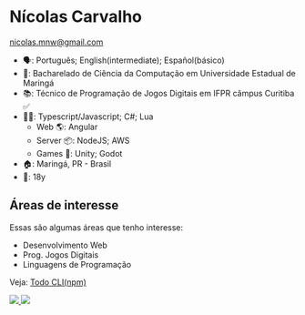 # Nícolas Carvalho
nicolas.mnw@gmail.com

- 🗣: Português; English(intermediate); Español(básico)
- 🏫: Bacharelado de Ciência da Computação em Universidade Estadual de Maringá 
- 📚: Técnico de Programação de Jogos Digitais em IFPR câmpus Curitiba ✅
- 👩‍💻: Typescript/Javascript; C#; Lua
  - Web 🌎: Angular
  - Server 📦: NodeJS; AWS
  - Games 👾: Unity; Godot
- 🏠: Maringá, PR - Brasil
- 👤: 18y

## Áreas de interesse

Essas são algumas áreas que tenho interesse:
- Desenvolvimento Web
- Prog. Jogos Digitais 
- Linguagens de Programação

Veja: <a href="https://npmjs.com/package/@cicolas/todo-cli" target="_blank">Todo CLI(npm)</a>

<div>
  <a href="https://nickelodeon0077.itch.io/" target="_blank">
    <image src="https://img.shields.io/badge/Itch.io-FA5C5C?style=for-the-badge&logo=itch.io&logoColor=white" target="_blank"/>
  </a>
  <a href="https://instagram.com/Cicolas_" target="_blank">
    <image src="https://img.shields.io/badge/Instagram-E4405F?style=for-the-badge&logo=instagram&logoColor=white" target="_blank"/>
  </a>
</div>
